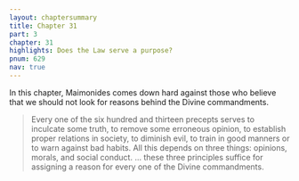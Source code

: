 ```yaml
---
layout: chaptersummary
title: Chapter 31
part: 3
chapter: 31
highlights: Does the Law serve a purpose?
pnum: 629
nav: true
---
```


In this chapter, Maimonides comes down hard against those who believe that we should not look for reasons behind the Divine commandments.
> Every one of the six hundred and thirteen precepts serves to inculcate some truth, to remove some erroneous opinion, to establish proper relations in society, to diminish evil, to train in good manners or to warn against bad habits. All this depends on three things: opinions, morals, and social conduct. ... these three principles suffice for assigning a reason for every one of the Divine commandments.
